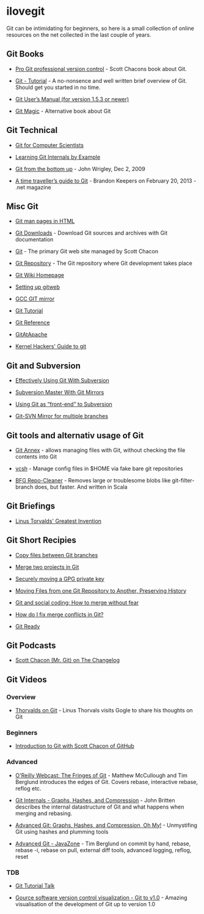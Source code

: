 # ilovegit

Git can be intimidating for beginners, so here is a small collection
of online resources on the net collected in the last couple of years.


## Git Books


* [Pro Git professional version control](http://book.git-scm.com/) -
    Scott Chacons book about Git.

* [Git - Tutorial](http://www.vogella.com/tutorials/Git/article.html) - A no-nonsence and well written brief overview of Git. Should get you started in no time.

* [Git User’s Manual (for version 1.5.3 or
    newer)](http://schacon.github.com/git/user-manual.html)

* [Git Magic](http://www-cs-students.stanford.edu/~blynn/gitmagic/) -
    Alternative book about Git


## Git Technical


* [Git for Computer Scientists](http://eagain.net/articles/git-for-computer-scientists/)

* [Learning Git Internals by
    Example](http://teohm.github.com/blog/2011/05/30/learning-git-internals-by-example/)

* [Git from the bottom
    up](http://ftp.newartisans.com/pub/git.from.bottom.up.pdf) - John
    Wrigley, Dec 2, 2009

* [A time traveller’s guide to Git](http://www.netmagazine.com/features/time-travellers-guide-git) - Brandon Keepers on February 20, 2013 - .net magazine

## Misc Git

* [Git man pages in HTML](https://www.kernel.org/pub/software/scm/git/docs/)

* [Git Downloads](https://www.kernel.org/pub/software/scm/git/) - Download Git sources and archives with Git documentation

* [Git](http://git-scm.com/) - The primary Git web site managed by Scott Chacon

* [Git Repository](http://git.kernel.org/?p=git/git.git;a=summary) -
  The Git repository where Git development takes place

* [Git Wiki Homepage](https://git.wiki.kernel.org/index.html)

* [Setting up gitweb](https://wincent.com/wiki/Setting_up_gitweb)

* [GCC GIT mirror](http://gcc.gnu.org/wiki/GitMirror)

* [Git Tutorial](http://www.gromacs.org/Developer_Zone/Git/Git_Tutorial)

* [Git Reference](http://gitref.org/index.html)

* [GitAtApache](http://wiki.apache.org/general/GitAtApache)

* [Kernel Hackers' Guide to git](http://linux.yyz.us/git-howto.html)

## Git and Subversion


* [Effectively Using Git With
  Subversion](http://www.viget.com/extend/effectively-using-git-with-subversion/)

* [Subversion Master With Git
  Mirrors](http://kris.me.uk/2010/10/01/svn-master-with-git-mirrors.html)

* [Using Git as “front-end” to
  Subversion](http://xliska.wordpress.com/2011/06/26/using-git-as-front-end-to-subversion/)

* [Git-SVN Mirror for multiple
    branches](http://blog.tfnico.com/2010/11/git-svn-mirror-for-multiple-branches.html)

## Git tools and alternativ usage of Git


* [Git Annex](http://git-annex.branchable.com/) - allows managing
  files with Git, without checking the file contents into Git

* [vcsh](https://github.com/RichiH/vcsh) - Manage config files in
  \$HOME via fake bare git repositories

* [BFG Repo-Cleaner](http://rtyley.github.io/bfg-repo-cleaner/) - Removes large or troublesome blobs like git-filter-branch does, but faster. And written in Scala

## Git Briefings


* [Linus Torvalds' Greatest Invention](http://perl.plover.com/classes/git/)

## Git Short Recipies


* [Copy files between Git
  branches](http://xliska.wordpress.com/2010/09/22/copy-files-between-git-branches/)

* [Merge two projects in
  Git](http://xliska.wordpress.com/2010/09/29/how-to-merge-two-projects-not-a-subtree-method/)

* [Securely moving a GPG private
  key](http://xliska.wordpress.com/2011/12/06/securely-moving-a-gpg-private-key/)

* [Moving Files from one Git Repository to Another, Preserving
  History](http://gbayer.com/development/moving-files-from-one-git-repository-to-another-preserving-history/)

* [Git and social coding: How to merge without
  fear](http://blog.springsource.org/2010/12/21/git-and-social-coding-how-to-merge-without-fear/)

* [How do I fix merge conflicts in
  Git?](http://stackoverflow.com/questions/161813/how-do-i-fix-merge-conflicts-in-git)

* [Git Ready](http://gitready.com/)


## Git Podcasts

* [Scott Chacon (Mr. Git) on The
  Changelog](http://thechangelog.com/post/3445186374/episode-0-4-9-git-showoff-and-xbox-kinect-with-scott-cha)



## Git Videos


### Overview

* [Thorvalds on Git](http://www.youtube.com/watch?v=4XpnKHJAok8) -
  Linus Thorvals visits Gogle to share his thoughts on Git


### Beginners


* [Introduction to Git with Scott Chacon of
  GitHub](http://www.youtube.com/watch?v=ZDR433b0HJY)



### Advanced

* [O'Reilly Webcast: The Fringes of
  Git](http://www.youtube.com/watch?v=qh-R0-7Ii_U) - Matthew
  McCullough and Tim Berglund introduces the edges of Git. Covers
  rebase, interactive rebase, reflog etc. 

* [Git Internals - Graphs, Hashes, and
  Compression](http://youtu.be/I-lGyn3PHP4) - John Britten describes
  the internal datastructure of Git and what happens when merging and
  rebasing.

* [Advanced Git: Graphs, Hashes, and Compression, Oh
  My!](http://www.youtube.com/watch?v=ig5E8CcdM9g) - Unmystifing Git
  using hashes and plumming tools

* [Advanced Git -
  JavaZone](http://www.youtube.com/watch?v=slmajVnC9yE) - Tim Berglund
  on commit by hand, rebase, rebase -i, rebase on pull, external diff
  tools, advanced logging, reflog, reset


### TDB

* [Git Tutorial
    Talk](http://excess.org/article/2008/07/ogre-git-tutorial/)

* [Gource software version control visualization - Git to
    v1.0](http://www.youtube.com/watch?v=GTMC3g2Xy8c) - Amazing
    visualisation of the development of Git up to version 1.0

